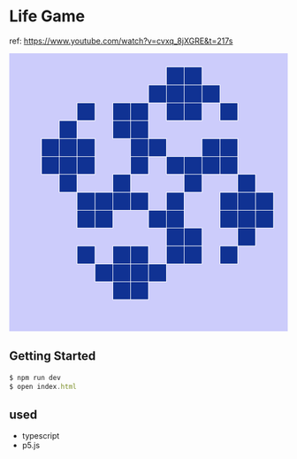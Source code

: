 # Life Game

ref: https://www.youtube.com/watch?v=cvxq_8jXGRE&t=217s

![sample](images/life_game.png)

## Getting Started

``` javascript
$ npm run dev
$ open index.html
```

## used

* typescript
* p5.js
